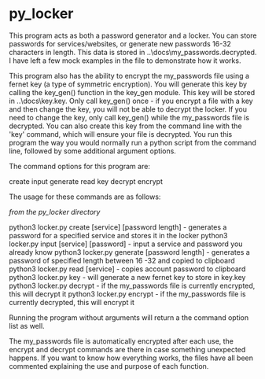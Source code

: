# py_locker

This program acts as both a password generator and a locker. You can store passwords for services/websites, or generate new passwords 16-32
characters in length. This data is stored in ..\docs\my_passwords.decrypted. I have left a few mock examples in the file to demonstrate how it works.

This program also has the ability to encrypt the my_passwords file using a fernet key (a type of symmetric encryption). You will generate this key by calling
the key_gen() function in the key_gen module. This key will be stored in ..\docs\key.key. Only call key_gen() once - if you encrypt a file with a key and then
change the key, you will not be able to decrypt the locker. If you need to change the key, only call key_gen() while the my_passwords file is decrypted.
You can also create this key from the command line with the 'key' command, which will ensure your file is decrypted.
You run this program the way you would normally run a python script from the command line, followed by some additional argument options.

The command options for this program are: 

create
input
generate
read
key
decrypt
encrypt

The usage for these commands are as follows:

*from the py_locker directory*

python3 locker.py create [service] [password length] - generates a password for a specified service and stores it in the locker
python3 locker.py input [service] [password] - input a service and password you already know
python3 locker.py generate [password length] - generates a password of specified length between 16 -32 and copied to clipboard
python3 locker.py read [service] - copies account password to clipboard
python3 locker.py key - will generate a new fernet key to store in key.key
python3 locker.py decrypt - if the my_passwords file is currently encrypted, this will decrypt it
python3 locker.py encrypt - if the my_passwords file is currently decrypted, this will encrypt it

Running the program without arguments will return a the command option list as well.

The my_passwords file is automatically encrypted after each use, the encrypt and decrypt commands are there in case something unexpected happens. If you want 
to know how everything works, the files have all been commented explaining the use and purpose of each function.
